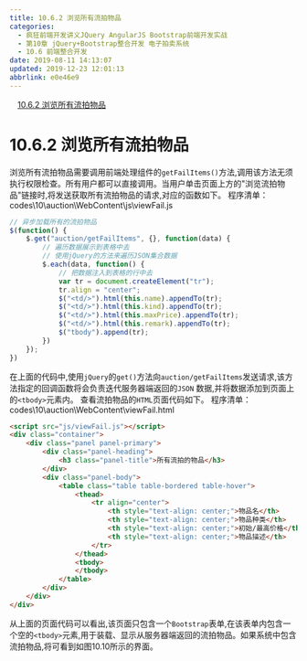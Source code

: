 ```yaml
---
title: 10.6.2 浏览所有流拍物品
categories: 
  - 疯狂前端开发讲义JQuery AngularJS Bootstrap前端开发实战
  - 第10章 jQuery+Bootstrap整合开发 电子拍卖系统
  - 10.6 前端整合开发
date: 2019-08-11 14:13:07
updated: 2019-12-23 12:01:13
abbrlink: e0e46e9
---
```

<div id='my_toc'><a href="/JavaReadingNotes/e0e46e9/#10-6-2-浏览所有流拍物品" class="header_1">10.6.2 浏览所有流拍物品</a>&nbsp;<br></div>
<style>.header_1{margin-left: 1em;}.header_2{margin-left: 2em;}.header_3{margin-left: 3em;}.header_4{margin-left: 4em;}.header_5{margin-left: 5em;}.header_6{margin-left: 6em;}</style>
<!--more-->
<script>if (navigator.platform.search('arm')==-1){document.getElementById('my_toc').style.display = 'none';}var e,p = document.getElementsByTagName('p');while (p.length>0) {e = p[0];e.parentElement.removeChild(e);}</script>

<!--end-->
# 10.6.2 浏览所有流拍物品 #
浏览所有流拍物品需要调用前端处理组件的`getFailItems()`方法,调用该方法无须执行权限检查。所有用户都可以直接调用。当用户单击页面上方的"浏览流拍物品"链接时,将发送获取所有流拍物品的请求,对应的函数如下。
程序清单：codes\10\auction\WebContent\js\viewFail.js
```javascript
// 异步加载所有的流拍物品 
$(function() {
    $.get("auction/getFailItems", {}, function(data) {
        // 遍历数据展示到表格中去
        // 使用jQuery的方法来遍历JSON集合数据
        $.each(data, function() {
            // 把数据注入到表格的行中去
            var tr = document.createElement("tr");
            tr.align = "center";
            $("<td/>").html(this.name).appendTo(tr);
            $("<td/>").html(this.kind).appendTo(tr);
            $("<td/>").html(this.maxPrice).appendTo(tr);
            $("<td/>").html(this.remark).appendTo(tr);
            $("tbody").append(tr);
        })
    });
})
```
在上面的代码中,使用`jQuery`的`get()`方法向`auction/getFailItems`发送请求,该方法指定的回调函数将会负责迭代服务器端返回的`JSON` 数据,并将数据添加到页面上的`<tbody>`元素内。
查看流拍物品的`HTML`页面代码如下。
程序清单：codes\10\auction\WebContent\viewFail.html
```html
<script src="js/viewFail.js"></script>
<div class="container">
    <div class="panel panel-primary">
        <div class="panel-heading">
            <h3 class="panel-title">所有流拍的物品</h3>
        </div>
        <div class="panel-body">
            <table class="table table-bordered table-hover">
                <thead>
                    <tr align="center">
                        <th style="text-align: center;">物品名</th>
                        <th style="text-align: center;">物品种类</th>
                        <th style="text-align: center;">初始/最高价格</th>
                        <th style="text-align: center;">物品描述</th>
                    </tr>
                </thead>
                <tbody>
                </tbody>
            </table>
        </div>
    </div>
</div>
```
从上面的页面代码可以看出,该页面只包含一个`Bootstrap`表单,在该表单内包含一个空的`<tbody>`元素,用于装载、显示从服务器端返回的流拍物品。如果系统中包含流拍物品,将可看到如图10.10所示的界面。

